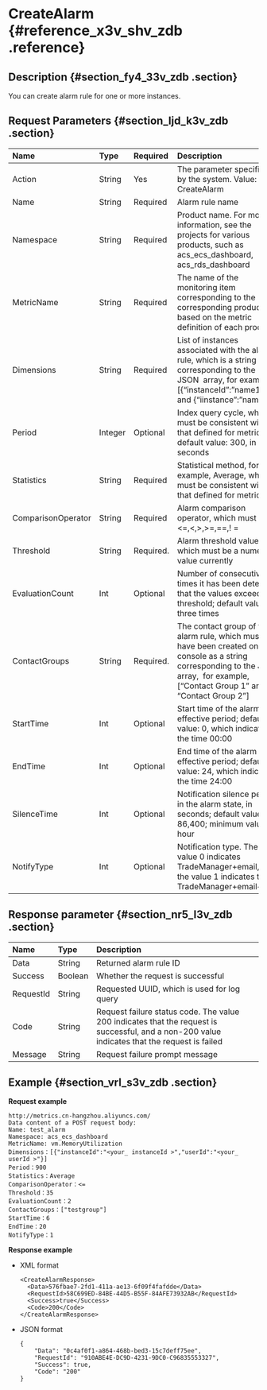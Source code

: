 # CreateAlarm {#reference_x3v_shv_zdb .reference}

## Description {#section_fy4_33v_zdb .section}

You can create alarm rule for one or more instances.

## Request Parameters {#section_ljd_k3v_zdb .section}

|Name|Type|Required|Description|
|:---|:---|:-------|:----------|
|Action|String|Yes|The parameter specified by the system. Value: CreateAlarm|
|Name|String|Required|Alarm rule name|
|Namespace|String|Required|Product name. For more information, see the projects for various products, such as acs\_ecs\_dashboard, acs\_rds\_dashboard|
|MetricName|String|Required|The name of the monitoring item corresponding to the corresponding product, based on the metric definition of each product|
|Dimensions|String|Required|List of instances associated with the alarm rule, which is a string corresponding to the JSON  array, for example, \[\{“instanceId”:”name1”\} and \{“iinstance”:”name2”\}\]|
|Period|Integer|Optional|Index query cycle, which must be consistent with that defined for metrics; default value: 300, in seconds|
|Statistics|String|Required|Statistical method, for example, Average, which must be consistent with that defined for metrics|
|ComparisonOperator|String|Required|Alarm comparison operator, which must be <=,<,\>,\>=,==,! =|
|Threshold|String|Required.|Alarm threshold value, which must be a numeric value currently|
|EvaluationCount|Int|Optional|Number of consecutive times it has been detected that the values exceed the threshold; default value: three times|
|ContactGroups|String|Required.|The contact group of the alarm rule, which must have been created on the console as a string corresponding to the JSON array,  for example, \[“Contact Group 1” and “Contact Group 2”\]|
|StartTime|Int|Optional|Start time of the alarm effective period; default value: 0, which indicates the time 00:00|
|EndTime|Int|Optional|End time of the alarm effective period; default value: 24, which indicates the time 24:00|
|SilenceTime|Int|Optional|Notification silence period in the alarm state, in seconds; default value: 86,400; minimum value: 1 hour|
|NotifyType|Int|Optional|Notification type. The value 0 indicates TradeManager+email, and the value 1 indicates that TradeManager+email+SMS|

## Response parameter {#section_nr5_l3v_zdb .section}

|Name|Type|Description|
|:---|:---|:----------|
|Data|String|Returned alarm rule ID|
|Success|Boolean|Whether the request is successful|
|RequestId|String|Requested UUID, which is used for log query|
|Code|String|Request failure status code. The value 200 indicates that the request is successful, and a non-200 value indicates that the request is failed|
|Message|String|Request failure prompt message|

## Example {#section_vrl_s3v_zdb .section}

**Request example**

```
http://metrics.cn-hangzhou.aliyuncs.com/
Data content of a POST request body:
Name: test_alarm
Namespace: acs_ecs_dashboard
MetricName: vm.MemoryUtilization
Dimensions：[{"instanceId":"<your_ instanceId >","userId":"<your_ userId >"}]
Period：900
Statistics：Average
ComparisonOperator：<=
Threshold：35
EvaluationCount：2
ContactGroups：["testgroup"]
StartTime：6
EndTime：20
NotifyType：1
```

**Response example**

-   XML format

    ```
    <CreateAlarmResponse>
      <Data>576fbae7-2fd1-411a-ae13-6f09f4fafdde</Data>
      <RequestId>58C699ED-84BE-44D5-B55F-84AFE73932AB</RequestId>
      <Success>true</Success>
      <Code>200</Code>
    </CreateAlarmResponse>
    ```

-   JSON format

    ```
    {
        "Data": "0c4af0f1-a864-468b-bed3-15c7deff75ee", 
        "RequestId": "910ABE4E-DC9D-4231-9DC0-C96835553327", 
        "Success": true, 
        "Code": "200"
    }
    ```


